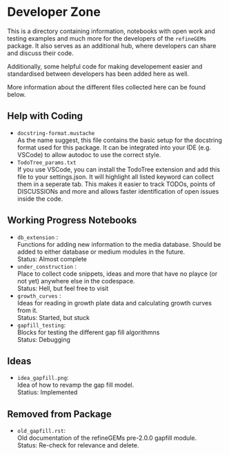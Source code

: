 # Developer Zone

This is a directory containing information, notebooks with open work and testing examples and much more for the developers of the `refineGEMs` package. It also serves as an additional hub, where developers can share and discuss their code.

Additionally, some helpful code for making developement easier and standardised 
between developers has been added here as well.

More information about the different files collected here can be found below.

## Help with Coding

- `docstring-format.mustache`<br>
  As the name suggest, this file contains the basic setup for the docstring
  format used for this package. It can be integrated into your IDE (e.g. VSCode) to allow autodoc to use the correct style.
- `TodoTree_params.txt`<br>
  If you use VSCode, you can install the TodoTree extension and add this file to your settings.json. It will highlight all listed keyword can collect them in a seperate tab. This makes it easier to track TODOs, points of DISCUSSIONs and more and allows faster identification of open issues inside the code.

## Working Progress Notebooks

- `db_extension` : <br>
  Functions for adding new information to the media database. Should be added to either database or medium modules in the future.<br>
  Status: Almost complete
- `under_construction` :<br>
  Place to collect code snippets, ideas and more that have no playce (or not yet) anywhere else in the codespace.<br>
  Status: Hell, but feel free to visit<br>
- `growth_curves` : <br>
  Ideas for reading in growth plate data and calculating growth curves from it.<br>
  Status: Started, but stuck
- `gapfill_testing`:<br>
  Blocks for testing the different gap fill algorithmns<br>
  Status: Debugging  

## Ideas

- `idea_gapfill.png`: <br>
  Idea of how to revamp the gap fill model. <br>
  Statius: Implemented

## Removed from Package

- `old_gapfill.rst`: <br>
  Old documentation of the refineGEMs pre-2.0.0 gapfill module. <br>
  Status: Re-check for relevance and delete.
